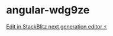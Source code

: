 # angular-wdg9ze

[Edit in StackBlitz next generation editor ⚡️](https://stackblitz.com/~/github.com/AugustoGalarza/angular-wdg9ze)